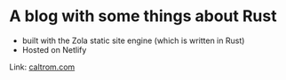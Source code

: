 # A blog with some things about Rust

- built with the Zola static site engine (which is written in Rust)
- Hosted on Netlify

Link: [caltrom.com](https://caltrom.com)
